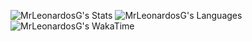 ![MrLeonardosG's Stats](https://wakatime-fylxlggwp-mrleonardos.vercel.app/api?username=MrLeonardosG&theme=tokyonight&show_icons=true&hide_border=true&count_private=true)
![MrLeonardosG's Languages](https://wakatime-fylxlggwp-mrleonardos.vercel.app/api/top-langs/?username=mrleonardosg&theme=tokyonight&hide=css&hide_border=true)
![MrLeonardosG's WakaTime](https://wakatime-fylxlggwp-mrleonardos.vercel.app/api/wakatime?username=mrleonardos&theme=tokyonight&hide_border=true)

